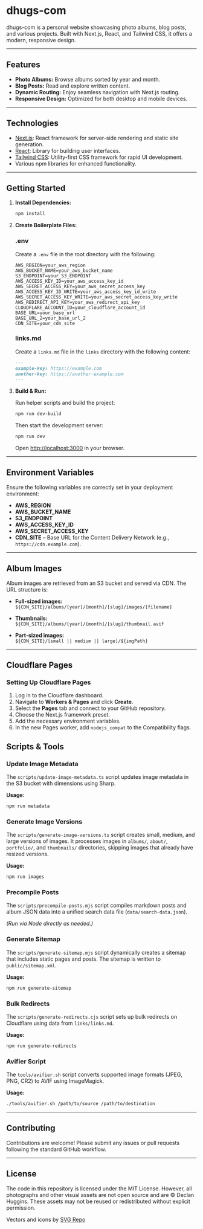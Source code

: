 # dhugs-com

dhugs-com is a personal website showcasing photo albums, blog posts, and various projects. Built with Next.js, React, and Tailwind CSS, it offers a modern, responsive design.

---

## Features

- **Photo Albums:** Browse albums sorted by year and month.
- **Blog Posts:** Read and explore written content.
- **Dynamic Routing:** Enjoy seamless navigation with Next.js routing.
- **Responsive Design:** Optimized for both desktop and mobile devices.

---

## Technologies

- [Next.js](https://nextjs.org): React framework for server-side rendering and static site generation.
- [React](https://reactjs.org): Library for building user interfaces.
- [Tailwind CSS](https://tailwindcss.com): Utility-first CSS framework for rapid UI development.
- Various npm libraries for enhanced functionality.

---

## Getting Started

1. **Install Dependencies:**

   ```bash
   npm install
   ```

2. **Create Boilerplate Files:**

   ### .env

   Create a `.env` file in the root directory with the following:

   ```plaintext
   AWS_REGION=your_aws_region
   AWS_BUCKET_NAME=your_aws_bucket_name
   S3_ENDPOINT=your_S3_ENDPOINT
   AWS_ACCESS_KEY_ID=your_aws_access_key_id
   AWS_SECRET_ACCESS_KEY=your_aws_secret_access_key
   AWS_ACCESS_KEY_ID_WRITE=your_aws_access_key_id_write
   AWS_SECRET_ACCESS_KEY_WRITE=your_aws_secret_access_key_write
   AWS_REDIRECT_API_KEY=your_aws_redirect_api_key
   CLOUDFLARE_ACCOUNT_ID=your_cloudflare_account_id
   BASE_URL=your_base_url
   BASE_URL_2=your_base_url_2
   CDN_SITE=your_cdn_site
   ```

   ### links.md

   Create a `links.md` file in the `links` directory with the following content:

   ```markdown
   ---
   example-key: https://example.com
   another-key: https://another-example.com
   ---
   ```

3. **Build & Run:**

   Run helper scripts and build the project:

   ```bash
   npm run dev-build
   ```

   Then start the development server:

   ```bash
   npm run dev
   ```

   Open [http://localhost:3000](http://localhost:3000) in your browser.

---

## Environment Variables

Ensure the following variables are correctly set in your deployment environment:

- **AWS_REGION**
- **AWS_BUCKET_NAME**
- **S3_ENDPOINT**
- **AWS_ACCESS_KEY_ID**
- **AWS_SECRET_ACCESS_KEY**
- **CDN_SITE** – Base URL for the Content Delivery Network (e.g., `https://cdn.example.com`).

---

## Album Images

Album images are retrieved from an S3 bucket and served via CDN. The URL structure is:

- **Full-sized images:**  
  `${CDN_SITE}/albums/[year]/[month]/[slug]/images/[filename]`

- **Thumbnails:**  
  `${CDN_SITE}/albums/[year]/[month]/[slug]/thumbnail.avif`

- **Part-sized images:**  
  `${CDN_SITE}/[small || medium || large]/${imgPath}`

---

##  Cloudflare Pages

### Setting Up Cloudflare Pages

1. Log in to the Cloudflare dashboard.
2. Navigate to **Workers & Pages** and click **Create**.
3. Select the **Pages** tab and connect to your GitHub repository.
4. Choose the Next.js framework preset.
5. Add the necessary environment variables.
6. In the new Pages worker, add `nodejs_compat` to the Compatibility flags.

## Scripts & Tools

### Update Image Metadata

The `scripts/update-image-metadata.ts` script updates image metadata in the S3 bucket with dimensions using Sharp.

**Usage:**

```bash
npm run metadata
```

### Generate Image Versions

The `scripts/generate-image-versions.ts` script creates small, medium, and large versions of images. It processes images in `albums/`, `about/`, `portfolio/`, and `thumbnails/` directories, skipping images that already have resized versions.

**Usage:**

```bash
npm run images
```

### Precompile Posts

The `scripts/precompile-posts.mjs` script compiles markdown posts and album JSON data into a unified search data file (`data/search-data.json`).

*(Run via Node directly as needed.)*

### Generate Sitemap

The `scripts/generate-sitemap.mjs` script dynamically creates a sitemap that includes static pages and posts. The sitemap is written to `public/sitemap.xml`.

**Usage:**

```bash
npm run generate-sitemap
```

### Bulk Redirects

The `scripts/generate-redirects.cjs` script sets up bulk redirects on Cloudflare using data from `links/links.md`.

**Usage:**

```bash
npm run generate-redirects
```

### Avifier Script

The `tools/avifier.sh` script converts supported image formats (JPEG, PNG, CR2) to AVIF using ImageMagick.

**Usage:**

```bash
./tools/avifier.sh /path/to/source /path/to/destination
```

---

## Contributing

Contributions are welcome! Please submit any issues or pull requests following the standard GitHub workflow.

---

## License

The code in this repository is licensed under the MIT License. However, all photographs and other visual assets are not open source and are © Declan Huggins. These assets may not be reused or redistributed without explicit permission.

Vectors and icons by <a href="https://www.svgrepo.com" target="_blank" rel="noopener noreferrer">SVG Repo</a>
